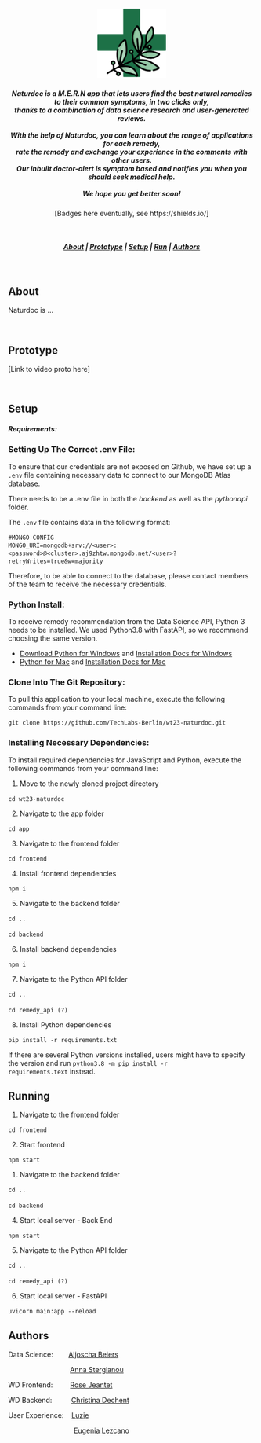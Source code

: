 <p align="center">
<img src="https://raw.githubusercontent.com/TechLabs-Berlin/wt23-naturdoc/main/UX/logoNaturdoc.png" width="140px">
</p>

<h5 align="center">


Naturdoc is a M.E.R.N app that lets users find the best natural remedies to their common symptoms, in two clicks only,</br> thanks to a combination of data science research and user-generated reviews.</br> </br> With the help of Naturdoc, you can learn about the range of applications for each remedy,</br>  rate the remedy and exchange your experience in the comments with other users. </br> Our inbuilt doctor-alert is symptom based and notifies you when you should seek medical help.</br> </br>  We hope you get better soon!
</h5>
<p align="center">
[Badges here eventually, see https://shields.io/]
</p>


&nbsp;

<h5 align="center">
  <a href="#About">About</a>  |
  <a href="#Prototype">Prototype</a>  |
  <a href="#Setup">Setup</a>  |
  <a href="#Running">Run</a>  |
  <a href="#Authors">Authors</a>
</h5>

&nbsp;

## About

Naturdoc is ...

&nbsp;

## Prototype

[Link to video proto here]

&nbsp;

## Setup
##### Requirements: 

### Setting Up The Correct .env File:
To ensure that our credentials are not exposed on Github, we have set up a <code>.env</code> file containing necessary data to connect to our MongoDB Atlas database. 

There needs to be a .env file in both the _backend_ as well as the _pythonapi_ folder.

The <code>.env</code> file contains data in the following format:
```
#MONGO CONFIG
MONGO_URI=mongodb+srv://<user>:<password>@<cluster>.aj9zhtw.mongodb.net/<user>?retryWrites=true&w=majority
```
Therefore, to be able to connect to the database, please contact members of the team to receive the necessary credentials.

### Python Install:
To receive remedy recommendation from the Data Science API, Python 3 needs to be installed. We used Python3.8 with FastAPI, so we recommend choosing the same version.

* [Download Python for Windows](https://www.python.org/downloads/windows/) and [Installation Docs for Windows](https://docs.python.org/3.8/using/windows.html)
* [Python for Mac](https://www.python.org/downloads/macos/) and [Installation Docs for Mac](https://docs.python.org/3.8/using/mac.html)

### Clone Into The Git Repository:
To pull this application to your local machine, execute the following commands from your command line:

```
git clone https://github.com/TechLabs-Berlin/wt23-naturdoc.git
```

### Installing Necessary Dependencies:
To install required dependencies for JavaScript and Python, execute the following commands from your command line:

1. Move to the newly cloned project directory
```
cd wt23-naturdoc
```
2. Navigate to the app folder
```
cd app
```
3. Navigate to the frontend folder
```
cd frontend
```
4. Install frontend dependencies
```
npm i
```
5. Navigate to the backend folder
```
cd ..

cd backend
```
6. Install backend dependencies
```
npm i
```
7. Navigate to the Python API folder
```
cd ..

cd remedy_api (?)
```
8. Install Python dependencies
```
pip install -r requirements.txt
```

If there are several Python versions installed, users might have to specify the version and run <code>python3.8 -m pip install -r requirements.text</code> instead.

### 

### 

## Running
1. Navigate to the frontend folder
```
cd frontend
```
2. Start frontend
```
npm start
```
1. Navigate to the backend folder
```
cd ..

cd backend
```
4. Start local server - Back End
```
npm start
```
5. Navigate to the Python API folder
```
cd ..

cd remedy_api (?)
```
6. Start local server - FastAPI
```
uvicorn main:app --reload
```

## Authors
Data Science:&nbsp;&nbsp;&nbsp;&nbsp;&nbsp;&nbsp;&nbsp; [Aljoscha Beiers](https://github.com/alj-b) &nbsp;

&nbsp;&nbsp;&nbsp;&nbsp;&nbsp;&nbsp;&nbsp;&nbsp;&nbsp;&nbsp;&nbsp;&nbsp;&nbsp;&nbsp;&nbsp;&nbsp;&nbsp;&nbsp;&nbsp;&nbsp;&nbsp;&nbsp;&nbsp;&nbsp;&nbsp;&nbsp;&nbsp;&nbsp;&nbsp;&nbsp;&nbsp; [Anna Stergianou](https://github.com/annastergianou) &nbsp;

WD Frontend:&nbsp;&nbsp;&nbsp;&nbsp;&nbsp;&nbsp;&nbsp;&nbsp; [Rose Jeantet](https://github.com/rjeantet) &nbsp;

WD Backend:&nbsp;&nbsp;&nbsp;&nbsp;&nbsp;&nbsp;&nbsp;&nbsp;&nbsp; [Christina Dechent](https://github.com/ChristinaLisa) &nbsp;

User Experience:&nbsp;&nbsp;&nbsp; [Luzie](https://github.com/hotmail030) &nbsp;

&nbsp;&nbsp;&nbsp;&nbsp;&nbsp;&nbsp;&nbsp;&nbsp;&nbsp;&nbsp;&nbsp;&nbsp;&nbsp;&nbsp;&nbsp;&nbsp;&nbsp;&nbsp;&nbsp;&nbsp;&nbsp;&nbsp;&nbsp;&nbsp;&nbsp;&nbsp;&nbsp;&nbsp;&nbsp;&nbsp;&nbsp;&nbsp;&nbsp; [Eugenia Lezcano](https://github.com/)
